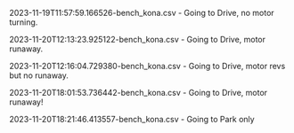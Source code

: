 2023-11-19T11:57:59.166526-bench_kona.csv - Going to Drive, no motor turning.

2023-11-20T12:13:23.925122-bench_kona.csv - Going to Drive, motor runaway.

2023-11-20T12:16:04.729380-bench_kona.csv - Going to Drive, motor revs but no runaway.

2023-11-20T18:01:53.736442-bench_kona.csv - Going to Drive, motor runaway!

2023-11-20T18:21:46.413557-bench_kona.csv - Going to Park only
